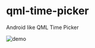 # qml-time-picker
Android like QML Time Picker

![demo](https://github.com/user-attachments/assets/e69ac701-b0b8-4d58-bce7-a2b57a4c9694)
